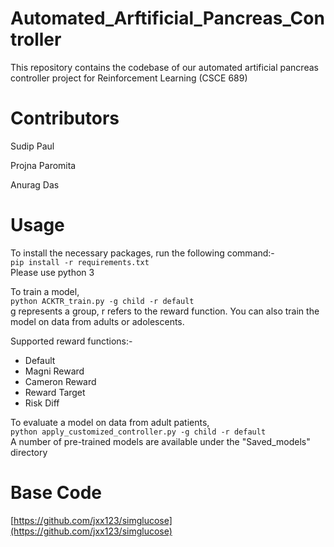 # Automated_Arftificial_Pancreas_Controller
This repository contains the codebase of our automated artificial pancreas controller project for Reinforcement Learning (CSCE 689) 


# Contributors
Sudip Paul

Projna Paromita

Anurag Das

Usage
============
To install the necessary packages, run the following command:-<br/>
`pip install -r requirements.txt`<br/>
Please use python 3

To train a model,<br/>
`python ACKTR_train.py -g child -r default`<br/>
g represents a group, r refers to the reward function. You can also train the model on data from adults or adolescents.

Supported reward functions:-
- Default
- Magni Reward
- Cameron Reward
- Reward Target
- Risk Diff

To evaluate a model on data from adult patients, <br/>
`python apply_customized_controller.py -g child -r default`<br/>
A number of pre-trained models are available under the "Saved_models" directory

Base Code
==========
[https://github.com/jxx123/simglucose](https://github.com/jxx123/simglucose)
